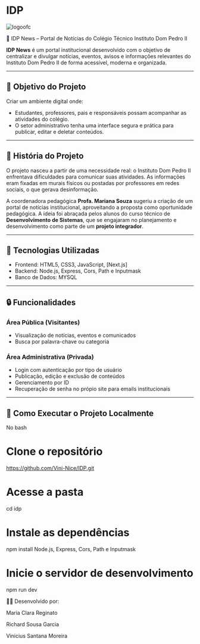 # IDP


![logoofc](https://github.com/user-attachments/assets/7bf05b81-5ff1-4d13-bf1c-fca4bf6f2733)









📰 IDP News – Portal de Notícias do Colégio Técnico Instituto Dom Pedro II

**IDP News** é um portal institucional desenvolvido com o objetivo de centralizar e divulgar notícias, eventos, avisos e informações relevantes do Instituto Dom Pedro II de forma acessível, moderna e organizada.

---

## 📌 Objetivo do Projeto

Criar um ambiente digital onde:

- Estudantes, professores, pais e responsáveis possam acompanhar as atividades do colégio.
- O setor administrativo tenha uma interface segura e prática para publicar, editar e deletar conteúdos.

---

## 🏫 História do Projeto

O projeto nasceu a partir de uma necessidade real: o Instituto Dom Pedro II enfrentava dificuldades para comunicar suas atividades. As informações eram fixadas em murais físicos ou postadas por professores em redes sociais, o que gerava desinformação.

A coordenadora pedagógica **Profa. Mariana Souza** sugeriu a criação de um portal de notícias institucional, aproveitando a proposta como oportunidade pedagógica. A ideia foi abraçada pelos alunos do curso técnico de **Desenvolvimento de Sistemas**, que se engajaram no planejamento e desenvolvimento como parte de um **projeto integrador**.

---

## 🔧 Tecnologias Utilizadas

- Frontend: HTML5, CSS3, JavaScript, [Next.js]
- Backend: Node.js, Express, Cors, Path e Inputmask
- Banco de Dados: MYSQL


---

## 🔒 Funcionalidades

### Área Pública (Visitantes)
- Visualização de notícias, eventos e comunicados
- Busca por palavra-chave ou categoria

### Área Administrativa (Privada)
- Login com autenticação por tipo de usuário
- Publicação, edição e exclusão de conteúdos
- Gerenciamento por ID
- Recuperação de senha no própio site para emails institucionais
  

---

## 🚀 Como Executar o Projeto Localmente

No bash
# Clone o repositório

https://github.com/Vini-Nice/IDP.git

# Acesse a pasta
cd idp

# Instale as dependências

npm install  Node.js, Express, Cors, Path e Inputmask

# Inicie o servidor de desenvolvimento
npm run dev


👨‍💻 Desenvolvido por: 

Maria Clara Reginato


Richard Sousa Garcia


Vinicius Santana Moreira





